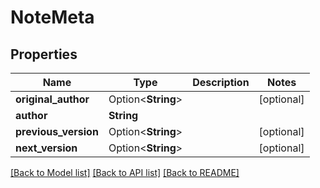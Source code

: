 # NoteMeta

## Properties

Name | Type | Description | Notes
------------ | ------------- | ------------- | -------------
**original_author** | Option<**String**> |  | [optional]
**author** | **String** |  | 
**previous_version** | Option<**String**> |  | [optional]
**next_version** | Option<**String**> |  | [optional]

[[Back to Model list]](../README.md#documentation-for-models) [[Back to API list]](../README.md#documentation-for-api-endpoints) [[Back to README]](../README.md)


